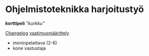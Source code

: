 # Ohjelmistoteknikka harjoitustyö

**korttipeli** *"kurkku"*

[Changelog](https://github.com/OGesko/Ohjelmistotekniikka/blob/main/kurkkupeli/dokumentaatio/Changelog.md)
[vaatimusmäärittely](https://github.com/OGesko/Ohjelmistotekniikka/blob/main/dokumentaatio/vaatimusmaarittely.md)
- moninpelattava (2-6)
- kone vastustaja

